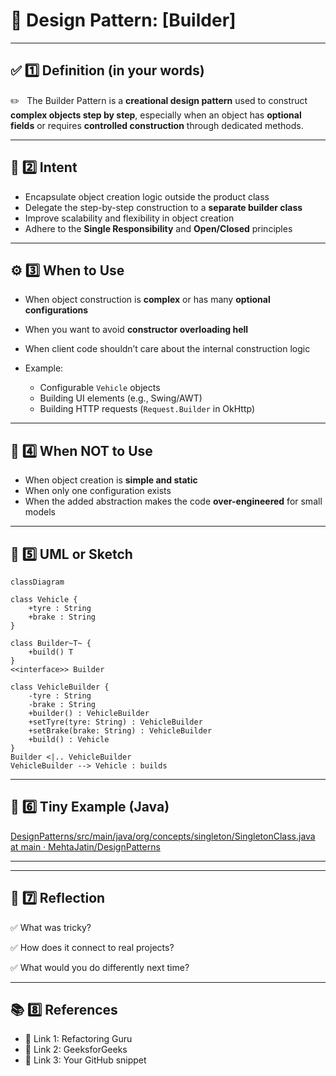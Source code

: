 # 📌 Design Pattern: [Builder]

---

## ✅ 1️⃣ Definition (in your words)

✏️   The Builder Pattern is a **creational design pattern** used to construct **complex objects step by step**, especially when an object has **optional fields** or requires **controlled construction** through dedicated methods.

---

## 🎯 2️⃣ Intent

- Encapsulate object creation logic outside the product class
- Delegate the step-by-step construction to a **separate builder class**
- Improve scalability and flexibility in object creation
- Adhere to the **Single Responsibility** and **Open/Closed** principles

---

## ⚙️ 3️⃣ When to Use

- When object construction is **complex** or has many **optional configurations**
- When you want to avoid **constructor overloading hell**
- When client code shouldn’t care about the internal construction logic

- Example:
    - Configurable `Vehicle` objects
    - Building UI elements (e.g., Swing/AWT)
    - Building HTTP requests (`Request.Builder` in OkHttp)

---

## 🚫 4️⃣ When NOT to Use

- When object creation is **simple and static**
- When only one configuration exists
- When the added abstraction makes the code **over-engineered** for small models

---

## 🧩 5️⃣ UML or Sketch

```mermaid
classDiagram

class Vehicle {
    +tyre : String
    +brake : String
}

class Builder~T~ {
    +build() T
}
<<interface>> Builder

class VehicleBuilder {
    -tyre : String
    -brake : String
    +builder() : VehicleBuilder
    +setTyre(tyre: String) : VehicleBuilder
    +setBrake(brake: String) : VehicleBuilder
    +build() : Vehicle
}
Builder <|.. VehicleBuilder
VehicleBuilder --> Vehicle : builds

```

---

## 📝 6️⃣ Tiny Example (Java)

[DesignPatterns/src/main/java/org/concepts/singleton/SingletonClass.java at main · MehtaJatin/DesignPatterns](https://github.com/MehtaJatin/DesignPatterns/blob/main/src/main/java/org/concepts/singleton/SingletonClass.java)

---

---

## 🧠 7️⃣ Reflection

✅ What was tricky?

✅ How does it connect to real projects?

✅ What would you do differently next time?

---

## 📚 8️⃣ References

- 📖 Link 1: Refactoring Guru
- 📖 Link 2: GeeksforGeeks
- 📖 Link 3: Your GitHub snippet